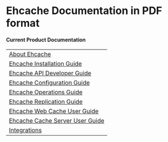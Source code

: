 ---
---

# Ehcache Documentation in PDF format

#### Current Product Documentation

| |
|:----|
|<a href="/generated/2.10.3/pdf/About_Ehcache.pdf" target="_blank">About Ehcache</a>|
|<a href="/generated/2.10.3/pdf/Ehcache_Installation_Guide.pdf" target="_blank">Ehcache Installation Guide</a>|
|<a href="/generated/2.10.3/pdf/Ehcache_API_Developer_Guide.pdf" target="_blank">Ehcache API Developer Guide</a>|
|<a href="/generated/2.10.3/pdf/Ehcache_Configuration_Guide.pdf" target="_blank">Ehcache Configuration Guide</a>|
|<a href="/generated/2.10.3/pdf/Ehcache_Operations_Guide.pdf" target="_blank">Ehcache Operations Guide</a>|
|<a href="/generated/2.10.3/pdf/Ehcache_Replication_Guide.pdf" target="_blank">Ehcache Replication Guide</a>|
|<a href="/generated/2.10.3/pdf/Ehcache_Web_Cache_User_Guide.pdf" target="_blank">Ehcache Web Cache User Guide</a>|
|<a href="/generated/2.10.3/pdf/Ehcache_Cache_Server_User_Guide.pdf" target="_blank">Ehcache Cache Server User Guide</a>|
|<a href="/generated/2.10.3/pdf/Integrations.pdf" target="_blank">Integrations</a>|
